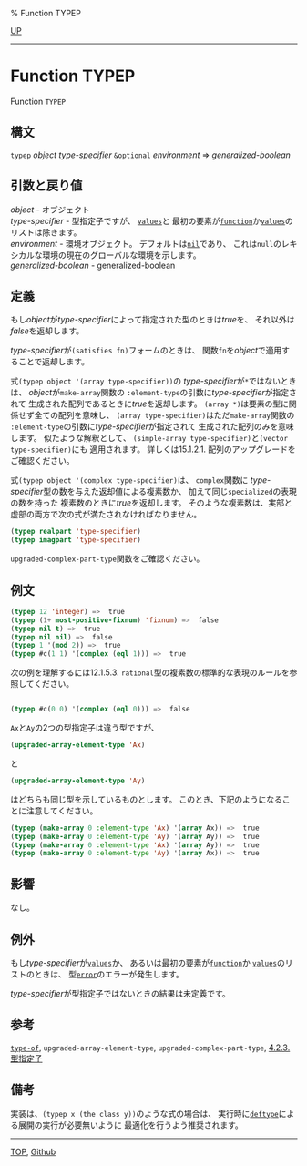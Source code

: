 % Function TYPEP

[UP](4.4.html)  

---

# Function **TYPEP**


Function `TYPEP`


## 構文

`typep` *object* *type-specifier* `&optional` *environment* => *generalized-boolean*


## 引数と戻り値

*object* - オブジェクト  
*type-specifier* - 型指定子ですが、 [`values`](4.4.values-type.html)と
最初の要素が[`function`](4.4.function-system-class.html)か[`values`](4.4.values-type.html)の
リストは除きます。  
*environment* - 環境オブジェクト。
デフォルトは[`nil`](5.3.nil-variable.html)であり、
これは`null`のレキシカルな環境の現在のグローバルな環境を示します。  
*generalized-boolean* - generalized-boolean


## 定義

もし*object*が*type-specifier*によって指定された型のときは*true*を、
それ以外は*false*を返却します。

*type-specifier*が`(satisfies fn)`フォームのときは、
関数`fn`を*object*で適用することで返却します。

式`(typep object '(array type-specifier))`の
*type-specifier*が`*`ではないときは、
*object*が`make-array`関数の
`:element-type`の引数に*type-specifier*が指定されて
生成された配列であるときに*true*を返却します。
`(array *)`は要素の型に関係せず全ての配列を意味し、
`(array type-specifier)`はただ`make-array`関数の
`:element-type`の引数に*type-specifier*が指定されて
生成された配列のみを意味します。
似たような解釈として、
`(simple-array type-specifier)`と`(vector type-specifier)`にも
適用されます。
詳しくは15.1.2.1. 配列のアップグレードをご確認ください。

式`(typep object '(complex type-specifier)`は、
`complex`関数に
*type-specifier*型の数を与えた返却値による複素数か、
加えて同じ`specialized`の表現の数を持った
複素数のときに*true*を返却します。
そのような複素数は、実部と虚部の両方で次の式が満たされなければなりません。

```lisp
(typep realpart 'type-specifier)
(typep imagpart 'type-specifier)
```

`upgraded-complex-part-type`関数をご確認ください。


## 例文

```lisp
(typep 12 'integer) =>  true
(typep (1+ most-positive-fixnum) 'fixnum) =>  false
(typep nil t) =>  true
(typep nil nil) =>  false
(typep 1 '(mod 2)) =>  true
(typep #c(1 1) '(complex (eql 1))) =>  true
```

次の例を理解するには12.1.5.3. `rational`型の複素数の標準的な表現のルールを参照してください。

```lisp

(typep #c(0 0) '(complex (eql 0))) =>  false
```

`Ax`と`Ay`の2つの型指定子は違う型ですが、

```lisp
(upgraded-array-element-type 'Ax)
```

と

```lisp
(upgraded-array-element-type 'Ay)
```

はどちらも同じ型を示しているものとします。
このとき、下記のようになることに注意してください。

```lisp
(typep (make-array 0 :element-type 'Ax) '(array Ax)) =>  true
(typep (make-array 0 :element-type 'Ay) '(array Ay)) =>  true
(typep (make-array 0 :element-type 'Ax) '(array Ay)) =>  true
(typep (make-array 0 :element-type 'Ay) '(array Ax)) =>  true
```


## 影響

なし。


## 例外

もし*type-specifier*が[`values`](4.4.values-type.html)か、
あるいは最初の要素が[`function`](4.4.function-system-class.html)か
[`values`](4.4.values-type.html)のリストのときは、
型[`error`](9.2.error-condition.html)のエラーが発生します。

*type-specifier*が型指定子ではないときの結果は未定義です。


## 参考

[`type-of`](4.4.type-of.html),
`upgraded-array-element-type`,
`upgraded-complex-part-type`,
[4.2.3. 型指定子](4.2.3.html)


## 備考

実装は、`(typep x (the class y))`のような式の場合は、
実行時に[`deftype`](4.4.deftype.html)による展開の実行が必要無いように
最適化を行うよう推奨されます。


---
[TOP](index.html),  [Github](https://github.com/nptcl/npt-japanese)


